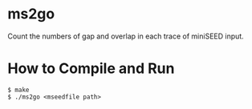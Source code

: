 # ms2go
Count the numbers of gap and overlap in each trace of miniSEED input.

# How to Compile and Run
```
$ make
$ ./ms2go <mseedfile path>
```

